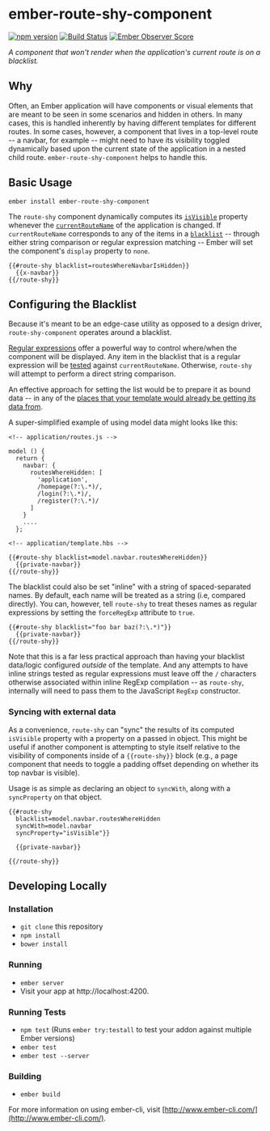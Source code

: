 # ember-route-shy-component

[![npm version](https://badge.fury.io/js/ember-route-shy-component.svg)](https://badge.fury.io/js/ember-route-shy-component) [![Build Status](https://travis-ci.org/BrianSipple/ember-route-shy-component.svg?branch=master)](https://travis-ci.org/BrianSipple/ember-route-shy-component) [![Ember Observer Score](http://emberobserver.com/badges/ember-route-shy-component.svg)](http://emberobserver.com/addons/ember-route-shy-component)

*A component that won't render when the application's current route is on a blacklist.*

## Why

Often, an Ember application will have components or visual elements that are meant to be seen in some scenarios
and hidden in others. In many cases, this is handled inherently by having different templates for different routes. In some cases, however, a component that lives in a top-level route -- a navbar, for example -- might need to have its visibility toggled dynamically based upon the current state of the application in a nested child route. `ember-route-shy-component` helps to handle this.


## Basic Usage

```
ember install ember-route-shy-component
```

The `route-shy` component dynamically computes its [`isVisible`](http://emberjs.com/api/classes/Ember.Component.html#property_isVisible) property whenever the [`currentRouteName`](https://guides.emberjs.com/v1.10.0/understanding-ember/debugging/#toc_get-current-route-name-path) of the application is changed.  If `currentRouteName` corresponds to any of the items in a [`blacklist`](blacklist-configuration) -- through either string comparison or regular expression matching -- Ember will set the component's `display` property to `none`.

```
{{#route-shy blacklist=routesWhereNavbarIsHidden}}
  {{x-navbar}}
{{/route-shy}}
```


<h2><a name='blacklist-configuration'>Configuring the Blacklist</a></h2>

Because it's meant to be an edge-case utility as opposed to a design driver, `route-shy-component` operates around a blacklist.

[Regular expressions](https://developer.mozilla.org/en-US/docs/Web/JavaScript/Guide/Regular_Expressions) offer a powerful way to control where/when the component will be displayed. Any item in the blacklist that is a regular expression will be [tested](https://developer.mozilla.org/en-US/docs/Web/JavaScript/Reference/Global_Objects/RegExp/test) against `currentRouteName`. Otherwise, `route-shy` will attempt to perform a direct string comparison.

An effective approach for setting the list would be to prepare it as bound data -- in any of the [places that your template would already be getting its data from](https://guides.emberjs.com/v2.3.0/templates/handlebars-basics/).

A super-simplified example of using model data might looks like this:
```
<!-- application/routes.js -->

model () {
  return {
    navbar: {
      routesWhereHidden: [
        'application',
        /homepage(?:\.*)/,
        /login(?:\.*)/,
        /register(?:\.*)/
      ]
    }
    ....
  };

<!-- application/template.hbs -->

{{#route-shy blacklist=model.navbar.routesWhereHidden}}
  {{private-navbar}}
{{/route-shy}}
```

The blacklist could also be set "inline" with a string of spaced-separated names. By default, each name will be treated as a string (i.e, compared directly). You can, however, tell `route-shy` to treat theses names as regular expressions by setting the `forceRegExp` attribute to `true`.

```
{{#route-shy blacklist="foo bar baz(?:\.*)"}}
  {{private-navbar}}
{{/route-shy}}
```
Note that this is a far less practical approach than having your blacklist data/logic configured _outside_ of the template. And any attempts to have inline strings tested as regular expressions must leave off the `/` characters otherwise associated within inline RegExp compilation -- as `route-shy`, internally will need to pass them to the JavaScript `RegExp` constructor.

### Syncing with external data

As a convenience, `route-shy` can "sync" the results of its computed `isVisible` property with a property on a passed in object. This might be useful if another component is attempting to style itself relative to the visibility of components inside of a `{{route-shy}}` block (e.g., a page component that needs to toggle a padding offset depending on whether its top navbar is visible).

Usage is as simple as declaring an object to `syncWith`, along with a `syncProperty` on that object.

```
{{#route-shy
  blacklist=model.navbar.routesWhereHidden
  syncWith=model.navbar
  syncProperty="isVisible"}}

  {{private-navbar}}

{{/route-shy}}
```


## Developing Locally

### Installation

* `git clone` this repository
* `npm install`
* `bower install`

### Running

* `ember server`
* Visit your app at http://localhost:4200.

### Running Tests

* `npm test` (Runs `ember try:testall` to test your addon against multiple Ember versions)
* `ember test`
* `ember test --server`

### Building

* `ember build`

For more information on using ember-cli, visit [http://www.ember-cli.com/](http://www.ember-cli.com/).
